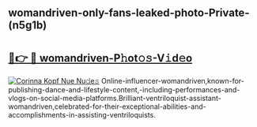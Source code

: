 ## womandriven-only-fans​-leaked-photo​-Private-(n5g1b)


# <h2><a href="https://mediaupload.pro?title=womandriven&ref=git">🔗👉 🔴 womandriven-P𝚑ot𝚘𝚜-V𝚒d𝚎o</a></h2>

[![Corinna Kopf Nue Nu𝚍e𝚜](https://i.imgur.com/0qMVB7G.gif)](https://mediaupload.pro?title=womandriven&ref=git)
Online-influencer-womandriven,known-for-publishing-dance-and-lifestyle-content,-including-performances-and-vlogs-on-social-media-platforms.Brilliant-ventriloquist-assistant-womandriven,celebrated-for-their-exceptional-abilities-and-accomplishments-in-assisting-ventriloquists.  